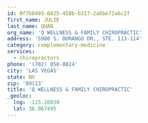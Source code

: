 ```yaml
---
id: 0f7b8493-0425-458b-b317-2a6be72a6c2f
first_name: JULIE
last_name: QUAN
org_name: 'Q WELLNESS & FAMILY CHIROPRACTIC'
address: '5980 S. DURANGO DR., STE. 113-114'
category: complementary-medicine
services:
  - chiropractors
phone: '(702) 858-8824'
city: 'LAS VEGAS'
state: NV
zip: '89113'
title: 'Q WELLNESS & FAMILY CHIROPRACTIC'
_geoloc:
  lng: -115.26039
  lat: 36.067495
---
```

